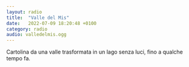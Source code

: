 ```yaml
---
layout: radio
title:  "Valle del Mis"
date:   2022-07-09 18:20:48 +0100
category: radio
audio: valledelmis.ogg
---
```


Cartolina da una valle trasformata in un lago senza luci, fino a qualche tempo fa. 
